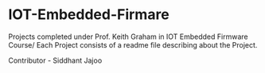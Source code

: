 # IOT-Embedded-Firmare

Projects completed under Prof. Keith Graham in IOT Embedded Firmware Course/
Each Project consists of a readme file describing about the Project.

Contributor - Siddhant Jajoo
